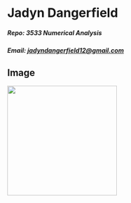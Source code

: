 # Jadyn Dangerfield
##### Repo: 3533 Numerical Analysis
##### Email: jadyndangerfield12@gmail.com

## Image
<img src='https://github.com/jay-d515/jay-d515-3603-DataScience/blob/main/Images/20250826_095206.jpg' width='250'>
